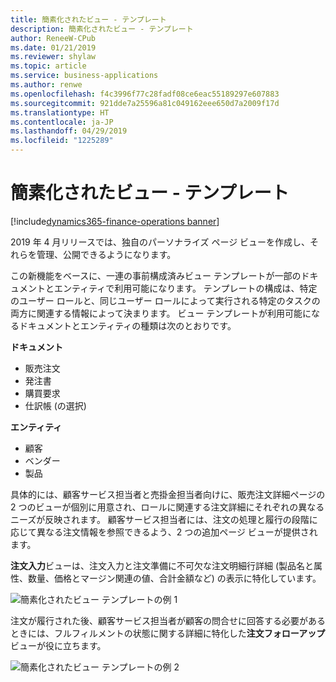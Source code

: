 ```yaml
---
title: 簡素化されたビュー - テンプレート
description: 簡素化されたビュー - テンプレート
author: ReneeW-CPub
ms.date: 01/21/2019
ms.reviewer: shylaw
ms.topic: article
ms.service: business-applications
ms.author: renwe
ms.openlocfilehash: f4c3996f77c28fadf08ce6eac55189297e607883
ms.sourcegitcommit: 921dde7a25596a81c049162eee650d7a2009f17d
ms.translationtype: HT
ms.contentlocale: ja-JP
ms.lasthandoff: 04/29/2019
ms.locfileid: "1225289"
---
```

#  <a name="simplified-view---templates"></a>簡素化されたビュー - テンプレート 
[!include[dynamics365-finance-operations banner](../includes/dynamics365-finance-operations.md)]



2019 年 4 月リリースでは、独自のパーソナライズ ページ ビューを作成し、それらを管理、公開できるようになります。

この新機能をベースに、一連の事前構成済みビュー テンプレートが一部のドキュメントとエンティティで利用可能になります。 テンプレートの構成は、特定のユーザー ロールと、同じユーザー ロールによって実行される特定のタスクの両方に関連する情報によって決まります。 ビュー テンプレートが利用可能になるドキュメントとエンティティの種類は次のとおりです。

**ドキュメント**

- 販売注文
- 発注書
- 購買要求
- 仕訳帳 (の選択)

**エンティティ**

- 顧客
- ベンダー
- 製品

具体的には、顧客サービス担当者と売掛金担当者向けに、販売注文詳細ページの 2 つのビューが個別に用意され、ロールに関連する注文詳細にそれぞれの異なるニーズが反映されます。 顧客サービス担当者には、注文の処理と履行の段階に応じて異なる注文情報を参照できるよう、2 つの追加ページ ビューが提供されます。

**注文入力**ビューは、注文入力と注文準備に不可欠な注文明細行詳細 (製品名と属性、数量、価格とマージン関連の値、合計金額など) の表示に特化しています。

![簡素化されたビュー テンプレートの例 1](media/simplified-view-templates-1.png "簡素化されたビュー テンプレートの例 1")

注文が履行された後、顧客サービス担当者が顧客の問合せに回答する必要があるときには、フルフィルメントの状態に関する詳細に特化した**注文フォローアップ** ビューが役に立ちます。

![簡素化されたビュー テンプレートの例 2](media/simplified-view-templates-2.png "簡素化されたビュー テンプレートの例 2")

